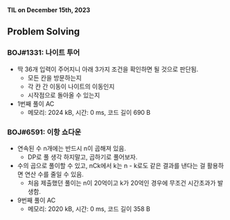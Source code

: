 **TIL on December 15th, 2023**

## Problem Solving
### BOJ#1331: 나이트 투어
* 딱 36개 입력이 주어지니 아래 3가지 조건을 확인하면 될 것으로 판단됨.
    - 모든 칸을 방문하는지
    - 각 칸 간 이동이 나이트의 이동인지
    - 시작점으로 돌아올 수 있는지
* 1번째 풀이 AC
    - 메모리: 2024 kB, 시간: 0 ms, 코드 길이 690 B

### BOJ#6591: 이항 쇼다운
* 연속된 수 n개에는 반드시 n이 곱해져 있음.
    - DP로 풀 생각 하지말고, 곱하기로 풀어보자.
* 수의 곱으로 풀이할 수 있고, nCk에서 k는 n - k로도 같은 결과를 낸다는 걸 활용하면 연산 수를 줄일 수 있음.
    - 처음 제출했던 풀이는 n이 20억이고 k가 20억인 경우에 무조건 시간초과가 발생함.
* 9번째 풀이 AC
    - 메모리: 2020 kB, 시간: 0 ms, 코드 길이 358 B

